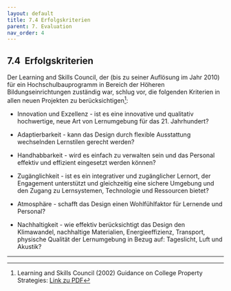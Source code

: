 ```yaml
---
layout: default
title: 7.4 Erfolgskriterien
parent: 7. Evaluation
nav_order: 4
---
```



## 7.4  Erfolgskriterien

Der Learning and Skills Council, der (bis zu seiner Auflösung im Jahr
2010) für ein Hochschulbauprogramm in Bereich der Höheren
Bildungseinrichtungen zuständig war, schlug vor, die folgenden Kriterien
in allen neuen Projekten zu berücksichtigen[^27]:

-   Innovation und Exzellenz - ist es eine innovative und qualitativ
    hochwertige, neue Art von Lernumgebung für das 21. Jahrhundert?

-   Adaptierbarkeit - kann das Design durch flexible Ausstattung
    wechselnden Lernstilen gerecht werden?

-   Handhabbarkeit - wird es einfach zu verwalten sein und das Personal
    effektiv und effizient eingesetzt werden können?

-   Zugänglichkeit - ist es ein integrativer und zugänglicher Lernort,
    der Engagement unterstützt und gleichzeitig eine sichere Umgebung
    und den Zugang zu Lernsystemen, Technologie und Ressourcen bietet?

-   Atmosphäre - schafft das Design einen Wohlfühlfaktor für Lernende
    und Personal?

-   Nachhaltigkeit - wie effektiv berücksichtigt das Design den
    Klimawandel, nachhaltige Materialien, Energieeffizienz, Transport,
    physische Qualität der Lernumgebung in Bezug auf: Tageslicht, Luft
    und Akustik?

---

[^27]: Learning and Skills Council (2002) Guidance on College Property Strategies: [Link zu PDF](http://dera.ioe.ac.uk/13355/2/Supplement_A_to_Circular_02-20_Guidance_on_college_property_strategies.pdf)
